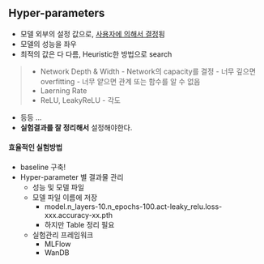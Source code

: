 ## Hyper-parameters
- 모델 외부의 설정 값으로, <u>사용자에 의해서 결정</u>됨
- 모델의 성능을 좌우
- 최적의 값은 다 다름, Heuristic한 방법으로 search
> - Network Depth & Width
	- Network의 capacity를 결정
		- 너무 깊으면 overfitting
		- 너무 얕으면 관계 또는 함수를 알 수 없음
> - Laerning Rate
> - ReLU, LeakyReLU
	- 각도
- 등등 ...
- **실험결과를 잘 정리해서** 설정해야한다.
#### 효율적인 실험방법
- baseline 구축!
- Hyper-parameter 별 결과물 관리
	- 성능 및 모델 파일
	- 모델 파일 이름에 저장
		- model.n_layers-10.n_epochs-100.act-leaky_relu.loss-xxx.accuracy-xx.pth
		- 하지만 Table 정리 필요
	- 실험관리 프레임워크
		- MLFlow
		- WanDB
